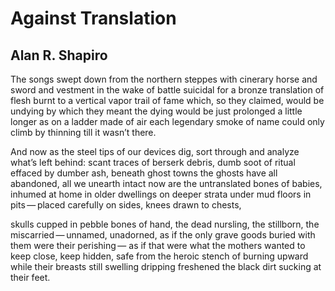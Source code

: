 # Against Translation
## Alan R. Shapiro
The songs swept down from the northern steppes
with cinerary horse
and sword and vestment
in the wake of battle
suicidal for a bronze
translation of flesh burnt
to a vertical vapor trail
of fame which, so they claimed,
would be undying
by which they meant
the dying would be just
prolonged
a little longer
as on a ladder
made of air each
legendary smoke of name could only climb
by thinning
till it wasn’t there.

And now as the steel tips of our devices
dig, sort through
and analyze
what’s left behind:
scant traces
of berserk debris, dumb soot of ritual effaced
by dumber ash,
beneath ghost towns
the ghosts have all abandoned,
all we unearth
intact now
are the untranslated
bones of babies,
inhumed at home in older dwellings
on deeper strata
under mud floors
in pits — placed
carefully on sides, knees drawn to chests,

skulls cupped in pebble bones of hand,
the dead nursling,
the stillborn,
the miscarried — unnamed,
unadorned,
as if the only grave goods
buried with them were
their perishing —
as if that
were what the mothers
wanted to keep close,
keep hidden, safe
from the heroic
stench of burning
upward while their breasts
still swelling dripping
freshened the black dirt
sucking at their feet.